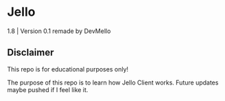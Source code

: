 # Jello
1.8 | Version 0.1 remade by DevMello

## Disclaimer
This repo is for educational purposes only!

The purpose of this repo is to learn how Jello Client works. Future updates maybe pushed if I feel like it.
